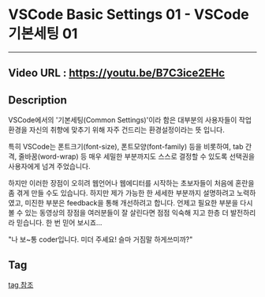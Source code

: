 # VSCode Basic Settings 01 - VSCode 기본세팅 01
---
## Video URL : https://youtu.be/B7C3ice2EHc

## Description
VSCode에서의 '기본세팅(Common Settings)'이라 함은 대부분의 사용자들이 작업환경을 자신의 취향에 맞추기 위해 자주 건드리는 환경설정이라는 뜻 입니다.

특히 VSCode는 폰트크기(font-size), 폰트모양(font-family) 등을 비롯하여, tab 간격, 줄바꿈(word-wrap) 등 매우 세밀한 부분까지도 스스로 결정할 수 있도록 선택권을 사용자에게 넘겨 주었습니다.

하지만 이러한 장점이 오히려 웹언어나 웹에디터를 시작하는 초보자들이 처음에 혼란을 좀 겪게 만들 수도 있습니다. 하지만 제가 가능한 한 세세한 부분까지 설명하려고 노력하였고, 미진한 부분은 feedback을 통해 개선하려고 합니다. 언제고 필요한 부분을 다시 볼 수 있는 동영상의 장점을 여러분들이 잘 살린다면 점점 익숙해 지고 한층 더 발전하리라 믿습니다. 한 번 믿어 보시죠...

"나 보~통 coder입니다. 미더 주셰요! 슬마 거짐말 하게쓰미까?"

## Tag
[tag 참조](../Youtube-tag.md)